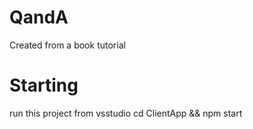 # QandA
Created from a book tutorial

# Starting 
run this project from vsstudio
cd ClientApp && npm start


